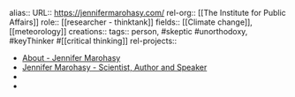alias::
URL:: https://jennifermarohasy.com/
rel-org:: [[The Institute for Public Affairs]]
role:: [[researcher - thinktank]]
fields:: [[Climate change]], [[meteorology]]
creations::
tags:: person, #skeptic #unorthodoxy, #keyThinker #[[critical thinking]]
rel-projects::


- [About - Jennifer Marohasy](https://jennifermarohasy.com/about/)
- [Jennifer Marohasy - Scientist, Author and Speaker](https://jennifermarohasy.com/)
-
-
